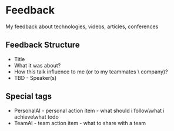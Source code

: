 # Feedback
My feedback about technologies, videos, articles, conferences

## Feedback Structure
* Title
* What it was about?
* How this talk influence to me (or to my teammates \ company)?
* TBD - Speaker(s)

## Special tags
* PersonalAI - personal action item - what should i follow\what i achieve\what todo
* TeamAI - team action item - what to share with a team